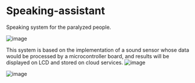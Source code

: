 # Speaking-assistant
Speaking system for the paralyzed people.


![image](https://user-images.githubusercontent.com/55129071/236695422-b3f2bb2a-b635-4edb-93c9-5f137f4d9e06.png)

This system is based on the implementation of a sound sensor whose data would be processed by a microcontroller board, and results will be displayed on LCD and stored on cloud services.
![image](https://user-images.githubusercontent.com/55129071/236695442-1a277637-c484-4526-8d3e-07eec7e2130c.png)

![image](https://user-images.githubusercontent.com/55129071/236695500-782db454-04ca-473b-9d7d-7916650817cb.png)



